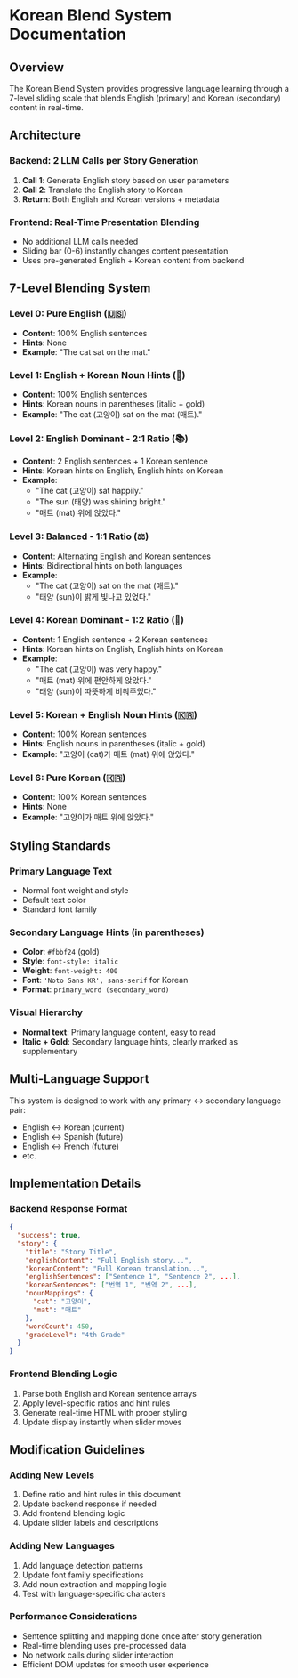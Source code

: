 # Korean Blend System Documentation

## Overview
The Korean Blend System provides progressive language learning through a 7-level sliding scale that blends English (primary) and Korean (secondary) content in real-time.

## Architecture

### Backend: 2 LLM Calls per Story Generation
1. **Call 1**: Generate English story based on user parameters
2. **Call 2**: Translate the English story to Korean
3. **Return**: Both English and Korean versions + metadata

### Frontend: Real-Time Presentation Blending
- No additional LLM calls needed
- Sliding bar (0-6) instantly changes content presentation
- Uses pre-generated English + Korean content from backend

## 7-Level Blending System

### Level 0: Pure English (🇺🇸)
- **Content**: 100% English sentences
- **Hints**: None
- **Example**: "The cat sat on the mat."

### Level 1: English + Korean Noun Hints (🌱)
- **Content**: 100% English sentences
- **Hints**: Korean nouns in parentheses (italic + gold)
- **Example**: "The cat (고양이) sat on the mat (매트)."

### Level 2: English Dominant - 2:1 Ratio (📚)
- **Content**: 2 English sentences + 1 Korean sentence
- **Hints**: Korean hints on English, English hints on Korean
- **Example**:
  - "The cat (고양이) sat happily."
  - "The sun (태양) was shining bright."
  - "매트 (mat) 위에 앉았다."

### Level 3: Balanced - 1:1 Ratio (⚖️)
- **Content**: Alternating English and Korean sentences
- **Hints**: Bidirectional hints on both languages
- **Example**:
  - "The cat (고양이) sat on the mat (매트)."
  - "태양 (sun)이 밝게 빛나고 있었다."

### Level 4: Korean Dominant - 1:2 Ratio (🔄)
- **Content**: 1 English sentence + 2 Korean sentences
- **Hints**: Korean hints on English, English hints on Korean
- **Example**:
  - "The cat (고양이) was very happy."
  - "매트 (mat) 위에 편안하게 앉았다."
  - "태양 (sun)이 따뜻하게 비춰주었다."

### Level 5: Korean + English Noun Hints (🇰🇷)
- **Content**: 100% Korean sentences
- **Hints**: English nouns in parentheses (italic + gold)
- **Example**: "고양이 (cat)가 매트 (mat) 위에 앉았다."

### Level 6: Pure Korean (🇰🇷)
- **Content**: 100% Korean sentences
- **Hints**: None
- **Example**: "고양이가 매트 위에 앉았다."

## Styling Standards

### Primary Language Text
- Normal font weight and style
- Default text color
- Standard font family

### Secondary Language Hints (in parentheses)
- **Color**: `#fbbf24` (gold)
- **Style**: `font-style: italic`
- **Weight**: `font-weight: 400`
- **Font**: `'Noto Sans KR', sans-serif` for Korean
- **Format**: `primary_word (secondary_word)`

### Visual Hierarchy
- **Normal text**: Primary language content, easy to read
- **Italic + Gold**: Secondary language hints, clearly marked as supplementary

## Multi-Language Support
This system is designed to work with any primary ↔ secondary language pair:
- English ↔ Korean (current)
- English ↔ Spanish (future)
- English ↔ French (future)
- etc.

## Implementation Details

### Backend Response Format
```json
{
  "success": true,
  "story": {
    "title": "Story Title",
    "englishContent": "Full English story...",
    "koreanContent": "Full Korean translation...",
    "englishSentences": ["Sentence 1", "Sentence 2", ...],
    "koreanSentences": ["번역 1", "번역 2", ...],
    "nounMappings": {
      "cat": "고양이",
      "mat": "매트"
    },
    "wordCount": 450,
    "gradeLevel": "4th Grade"
  }
}
```

### Frontend Blending Logic
1. Parse both English and Korean sentence arrays
2. Apply level-specific ratios and hint rules
3. Generate real-time HTML with proper styling
4. Update display instantly when slider moves

## Modification Guidelines

### Adding New Levels
1. Define ratio and hint rules in this document
2. Update backend response if needed
3. Add frontend blending logic
4. Update slider labels and descriptions

### Adding New Languages
1. Add language detection patterns
2. Update font family specifications
3. Add noun extraction and mapping logic
4. Test with language-specific characters

### Performance Considerations
- Sentence splitting and mapping done once after story generation
- Real-time blending uses pre-processed data
- No network calls during slider interaction
- Efficient DOM updates for smooth user experience